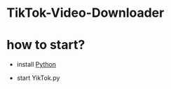 # TikTok-Video-Downloader

# how to start?

- install [Python](https://python.org/download)

- start YikTok.py
